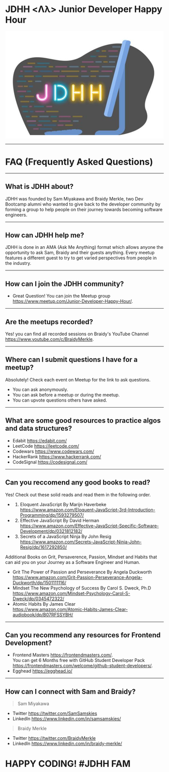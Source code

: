 # JDHH <Λλ> Junior Developer Happy Hour
<img src="assets/jdhh.png" />

---

# FAQ (Frequently Asked Questions)

---

## What is JDHH about?
JDHH was founded by Sam Miyakawa and Braidy Merkle, two Dev Bootcamp alumni who wanted to give back to the developer community by forming a group to help people on their journey towards becoming software engineers.

---

## How can JDHH help me?
JDHH is done in an AMA (Ask Me Anything) format which allows anyone the opportunity to ask Sam, Braidy and their guests anything. Every meetup features a different guest to try to get varied perspectives from people in the industry.

---

## How can I join the JDHH community?
- Great Question! You can join the Meetup group https://www.meetup.com/Junior-Developer-Happy-Hour/.

---

## Are the meetups recorded?
Yes! you can find all recorded sessions on Braidy's YouTube Channel https://www.youtube.com/c/BraidyMerkle.

---

## Where can I submit questions I have for a meetup?

Absolutely! Check each event on Meetup for the link to ask questions.
- You can ask anonymously.
- You can ask before a meetup or during the meetup.
- You can upvote questions others have asked.

---

## What are some good resources to practice algos and data structures?

- Edabit https://edabit.com/
- LeetCode https://leetcode.com/
- Codewars https://www.codewars.com/
- HackerRank https://www.hackerrank.com/
- CodeSignal https://codesignal.com/

---

## Can you reccomend any good books to read?

Yes! Check out these solid reads and read them in the following order.
- 1. Eloquent JavaScript By Marijn Haverbeke <br> https://www.amazon.com/Eloquent-JavaScript-3rd-Introduction-Programming/dp/1593279507/
- 2. Effective JavaScript By David Herman <br> https://www.amazon.com/Effective-JavaScript-Specific-Software-Development/dp/0321812182/
- 3. Secrets of a JavaScript Ninja By John Resig <br> https://www.amazon.com/Secrets-JavaScript-Ninja-John-Resig/dp/1617292850/

Additional Books on Grit, Persaverence, Passion, Mindset and Habits that can aid you on your Journey as a Software Engineer and Human.
- Grit The Power of Passion and Perseverance By Angela Duckworth <br> https://www.amazon.com/Grit-Passion-Perseverance-Angela-Duckworth/dp/1501111116/
- Mindset The New Psychology of Success By Carol S. Dweck, Ph.D <br> https://www.amazon.com/Mindset-Psychology-Carol-S-Dweck/dp/0345472322/
- Atomic Habits By James Clear <br> https://www.amazon.com/Atomic-Habits-James-Clear-audiobook/dp/B07RFSSYBH/

---

## Can you recommend any resources for Frontend Development?
- Frontend Masters https://frontendmasters.com/. <br>
You can get 6 Months free with GitHub Student Developer Pack https://frontendmasters.com/welcome/github-student-developers/.
- Egghead https://egghead.io/

---

## How can I connect with Sam and Braidy?

> Sam Miyakawa
- Twitter https://twitter.com/SamSamskies
- LinkedIn https://www.linkedin.com/in/samsamskies/

> Braidy Merkle
- Twitter https://twitter.com/BraidyMerkle
- LinkedIn https://www.linkedin.com/in/braidy-merkle/


# HAPPY CODING! #JDHH FAM
